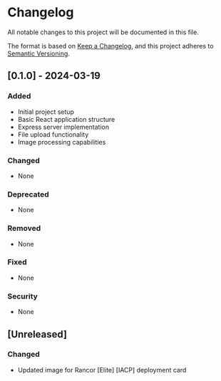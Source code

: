 # Changelog

All notable changes to this project will be documented in this file.

The format is based on [Keep a Changelog](https://keepachangelog.com/en/1.0.0/),
and this project adheres to [Semantic Versioning](https://semver.org/spec/v2.0.0.html).

## [0.1.0] - 2024-03-19

### Added
- Initial project setup
- Basic React application structure
- Express server implementation
- File upload functionality
- Image processing capabilities

### Changed
- None

### Deprecated
- None

### Removed
- None

### Fixed
- None

### Security
- None 

## [Unreleased]

### Changed
- Updated image for Rancor [Elite] [IACP] deployment card 